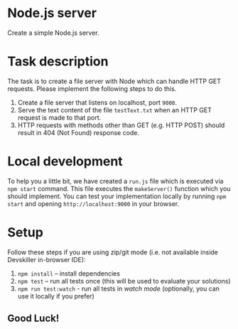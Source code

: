# Node.js server

Create a simple Node.js server.
   
# Task description

The task is to create a file server with Node which can handle HTTP GET requests. Please implement the following steps to do this. 

1. Create a file server that listens on localhost, port `9000`.
2. Serve the text content of the file `testText.txt` when an HTTP GET request is made to that port.
3. HTTP requests with methods other than GET (e.g. HTTP POST) should result in 404 (Not Found) response code.

# Local development

To help you a little bit, we have created a `run.js` file which is executed via `npm start` command. This file executes the `makeServer()` function which you should implement. You can test your implementation locally by running `npm start` and opening `http://localhost:9000` in your browser.

# Setup

Follow these steps if you are using zip/git mode (i.e. not available inside Devskiller in-browser IDE):

1. `npm install` – install dependencies
2. `npm test` – run all tests once (this will be used to evaluate your solutions)
3. `npm run test:watch` - run all tests in _watch mode_ (optionally, you can use it locally if you prefer)

## Good Luck!
